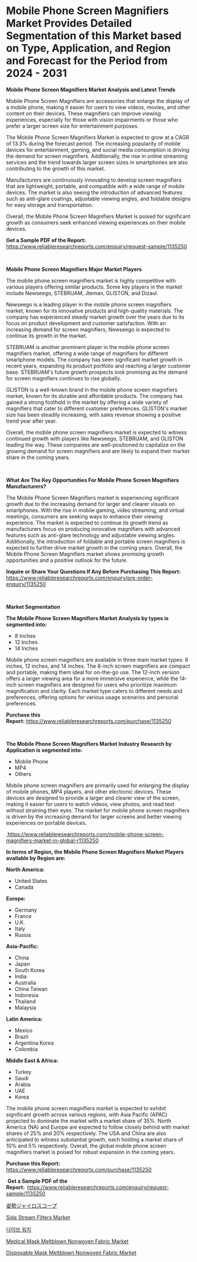 <p><h1>Mobile Phone Screen Magnifiers Market Provides Detailed Segmentation of this Market based on Type, Application, and Region and Forecast for the Period from 2024 - 2031</h1></p><p><strong>Mobile Phone Screen Magnifiers Market Analysis and Latest Trends</strong></p>
<p><p>Mobile Phone Screen Magnifiers are accessories that enlarge the display of a mobile phone, making it easier for users to view videos, movies, and other content on their devices. These magnifiers can improve viewing experiences, especially for those with vision impairments or those who prefer a larger screen size for entertainment purposes.</p><p>The Mobile Phone Screen Magnifiers Market is expected to grow at a CAGR of 13.3% during the forecast period. The increasing popularity of mobile devices for entertainment, gaming, and social media consumption is driving the demand for screen magnifiers. Additionally, the rise in online streaming services and the trend towards larger screen sizes in smartphones are also contributing to the growth of this market.</p><p>Manufacturers are continuously innovating to develop screen magnifiers that are lightweight, portable, and compatible with a wide range of mobile devices. The market is also seeing the introduction of advanced features such as anti-glare coatings, adjustable viewing angles, and foldable designs for easy storage and transportation.</p><p>Overall, the Mobile Phone Screen Magnifiers Market is poised for significant growth as consumers seek enhanced viewing experiences on their mobile devices.</p></p>
<p><strong>Get a Sample PDF of the Report:&nbsp;</strong> <a href="https://www.reliableresearchreports.com/enquiry/request-sample/1135250">https://www.reliableresearchreports.com/enquiry/request-sample/1135250</a></p>
<p>&nbsp;</p>
<p><strong>Mobile Phone Screen Magnifiers Major Market Players</strong></p>
<p><p>The mobile phone screen magnifiers market is highly competitive with various players offering similar products. Some key players in the market include Newseego, STEBRUAM, Jteman, GLISTON, and Dizaul.</p><p>Newseego is a leading player in the mobile phone screen magnifiers market, known for its innovative products and high-quality materials. The company has experienced steady market growth over the years due to its focus on product development and customer satisfaction. With an increasing demand for screen magnifiers, Newseego is expected to continue its growth in the market.</p><p>STEBRUAM is another prominent player in the mobile phone screen magnifiers market, offering a wide range of magnifiers for different smartphone models. The company has seen significant market growth in recent years, expanding its product portfolio and reaching a larger customer base. STEBRUAM's future growth prospects look promising as the demand for screen magnifiers continues to rise globally.</p><p>GLISTON is a well-known brand in the mobile phone screen magnifiers market, known for its durable and affordable products. The company has gained a strong foothold in the market by offering a wide variety of magnifiers that cater to different customer preferences. GLISTON's market size has been steadily increasing, with sales revenue showing a positive trend year after year.</p><p>Overall, the mobile phone screen magnifiers market is expected to witness continued growth with players like Newseego, STEBRUAM, and GLISTON leading the way. These companies are well-positioned to capitalize on the growing demand for screen magnifiers and are likely to expand their market share in the coming years.</p></p>
<p>&nbsp;</p>
<p><strong>What Are The Key Opportunities For Mobile Phone Screen Magnifiers Manufacturers?</strong></p>
<p><p>The Mobile Phone Screen Magnifiers market is experiencing significant growth due to the increasing demand for larger and clearer visuals on smartphones. With the rise in mobile gaming, video streaming, and virtual meetings, consumers are seeking ways to enhance their viewing experience. The market is expected to continue its growth trend as manufacturers focus on producing innovative magnifiers with advanced features such as anti-glare technology and adjustable viewing angles. Additionally, the introduction of foldable and portable screen magnifiers is expected to further drive market growth in the coming years. Overall, the Mobile Phone Screen Magnifiers market shows promising growth opportunities and a positive outlook for the future.</p></p>
<p><strong>Inquire or Share Your Questions If Any Before Purchasing This Report:</strong> <a href="https://www.reliableresearchreports.com/enquiry/pre-order-enquiry/1135250">https://www.reliableresearchreports.com/enquiry/pre-order-enquiry/1135250</a></p>
<p>&nbsp;</p>
<p><strong>Market Segmentation</strong></p>
<p><strong>The Mobile Phone Screen Magnifiers Market Analysis by types is segmented into:</strong></p>
<p><ul><li>8 Inches</li><li>12 Inches</li><li>14 Inches</li></ul></p>
<p><p>Mobile phone screen magnifiers are available in three main market types: 8 inches, 12 inches, and 14 inches. The 8-inch screen magnifiers are compact and portable, making them ideal for on-the-go use. The 12-inch version offers a larger viewing area for a more immersive experience, while the 14-inch screen magnifiers are designed for users who prioritize maximum magnification and clarity. Each market type caters to different needs and preferences, offering options for various usage scenarios and personal preferences.</p></p>
<p><strong>Purchase this Report:&nbsp;</strong><a href="https://www.reliableresearchreports.com/purchase/1135250">https://www.reliableresearchreports.com/purchase/1135250</a></p>
<p>&nbsp;</p>
<p><strong>The Mobile Phone Screen Magnifiers Market Industry Research by Application is segmented into:</strong></p>
<p><ul><li>Mobile Phone</li><li>MP4</li><li>Others</li></ul></p>
<p><p>Mobile phone screen magnifiers are primarily used for enlarging the display of mobile phones, MP4 players, and other electronic devices. These devices are designed to provide a larger and clearer view of the screen, making it easier for users to watch videos, view photos, and read text without straining their eyes. The market for mobile phone screen magnifiers is driven by the increasing demand for larger screens and better viewing experiences on portable devices.</p></p>
<p><a href="https://www.reliableresearchreports.com/mobile-phone-screen-magnifiers-market-in-global-r1135250">&nbsp;https://www.reliableresearchreports.com/mobile-phone-screen-magnifiers-market-in-global-r1135250</a></p>
<p><strong>In terms of Region, the Mobile Phone Screen Magnifiers Market Players available by Region are:</strong></p>
<p>
    <p> <strong> North America: </strong>
        <ul>
            <li>United States</li>
            <li>Canada</li>
        </ul>
        </p> 
    <p> <strong> Europe: </strong>
        <ul>
            <li>Germany</li>
            <li>France</li>
            <li>U.K.</li>
            <li>Italy</li>
            <li>Russia</li>
        </ul>
        </p> 
    <p> <strong> Asia-Pacific: </strong>
        <ul>
            <li>China</li>
            <li>Japan</li>
            <li>South Korea</li>
            <li>India</li>
            <li>Australia</li>
            <li>China Taiwan</li>
            <li>Indonesia</li>
            <li>Thailand</li>
            <li>Malaysia</li>
        </ul>
        </p> 
    <p> <strong> Latin America: </strong>
        <ul>
            <li>Mexico</li>
            <li>Brazil</li>
            <li>Argentina Korea</li>
            <li>Colombia</li>
        </ul>
        </p> 
    <p> <strong> Middle East & Africa: </strong>
        <ul>
            <li>Turkey</li>
            <li>Saudi</li>
            <li>Arabia</li>
            <li>UAE</li>
            <li>Korea</li>
        </ul>
    </p>
    </p>
<p><p>The mobile phone screen magnifiers market is expected to exhibit significant growth across various regions, with Asia Pacific (APAC) projected to dominate the market with a market share of 35%. North America (NA) and Europe are expected to follow closely behind with market shares of 25% and 20% respectively. The USA and China are also anticipated to witness substantial growth, each holding a market share of 10% and 5% respectively. Overall, the global mobile phone screen magnifiers market is poised for robust expansion in the coming years.</p></p>
<p><strong>Purchase this Report: </strong><a href="https://www.reliableresearchreports.com/purchase/1135250">https://www.reliableresearchreports.com/purchase/1135250</a></p>
<p>&nbsp;<strong>Get a Sample PDF of the Report:&nbsp;&nbsp;</strong><a href="https://www.reliableresearchreports.com/enquiry/request-sample/1135250">https://www.reliableresearchreports.com/enquiry/request-sample/1135250</a></p>
<p><strong></strong></p>
<p><p><a href="https://medium.com/@trevawiszk20231/%E3%82%A2%E3%83%86%E3%82%A3%E3%83%81%E3%83%A5%E3%83%BC%E3%83%89%E3%82%B8%E3%83%A3%E3%82%A4%E3%83%AD%E3%82%B9%E3%82%B3%E3%83%BC%E3%83%97%E5%B8%82%E5%A0%B4-%E7%AB%B6%E4%BA%89%E5%88%86%E6%9E%90-%E5%B8%82%E5%A0%B4%E5%8B%95%E5%90%91-2031%E5%B9%B4%E3%81%BE%E3%81%A7%E3%81%AE%E4%BA%88%E6%B8%AC-a025ccc96623">姿勢ジャイロスコープ</a></p><p><a href="https://github.com/JameTravis/Market-Research-Report-List-4/blob/main/side-stream-filters-market.md">Side Stream Filters Market</a></p><p><a href="https://github.com/laholand/Market-Research-Report-List-3/blob/main/434006027668.md">다이브 워치</a></p><p><a href="https://www.linkedin.com/pulse/medical-mask-meltblown-nonwoven-fabric-market-exploring-share-lilye?trackingId=DCvbK70MJ11p79rpLFKoJw%3D%3D">Medical Mask Meltblown Nonwoven Fabric Market</a></p><p><a href="https://www.linkedin.com/pulse/disposable-mask-meltblown-nonwoven-fabric-market-share-evolution-wnt5e?trackingId=prQZDoMBUmrT9XSzgpZSDQ%3D%3D">Disposable Mask Meltblown Nonwoven Fabric Market</a></p></p>